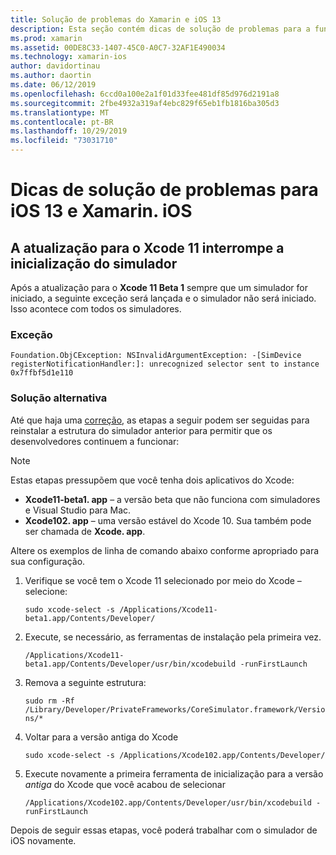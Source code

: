 ```yaml
---
title: Solução de problemas do Xamarin e iOS 13
description: Esta seção contém dicas de solução de problemas para a funcionalidade do Xamarin relacionada ao iOS 13.
ms.prod: xamarin
ms.assetid: 00DE8C33-1407-45C0-A0C7-32AF1E490034
ms.technology: xamarin-ios
author: davidortinau
ms.author: daortin
ms.date: 06/12/2019
ms.openlocfilehash: 6ccd0a100e2a1f01d33fee481df85d976d2191a8
ms.sourcegitcommit: 2fbe4932a319af4ebc829f65eb1fb1816ba305d3
ms.translationtype: MT
ms.contentlocale: pt-BR
ms.lasthandoff: 10/29/2019
ms.locfileid: "73031710"
---
```

# <a name="troubleshooting-tips-for-ios-13-and-xamarinios"></a>Dicas de solução de problemas para iOS 13 e Xamarin. iOS

## <a name="updating-to-xcode-11-stops-the-simulator-from-launching"></a>A atualização para o Xcode 11 interrompe a inicialização do simulador

Após a atualização para o **Xcode 11 Beta 1** sempre que um simulador for iniciado, a seguinte exceção será lançada e o simulador não será iniciado. Isso acontece com todos os simuladores.

### <a name="exception"></a>Exceção

`Foundation.ObjCException: NSInvalidArgumentException: -[SimDevice registerNotificationHandler:]: unrecognized selector sent to instance 0x7ffbf5d1e110`

### <a name="workaround"></a>Solução alternativa

Até que haja uma [correção](https://github.com/xamarin/xamarin-macios/issues/6216), as etapas a seguir podem ser seguidas para reinstalar a estrutura do simulador anterior para permitir que os desenvolvedores continuem a funcionar:

> [!NOTE]
> Estas etapas pressupõem que você tenha dois aplicativos do Xcode:
>
> - **Xcode11-beta1. app** – a versão beta que não funciona com simuladores e Visual Studio para Mac.
> - **Xcode102. app** – uma versão estável do Xcode 10. Sua também pode ser chamada de **Xcode. app**.
>
> Altere os exemplos de linha de comando abaixo conforme apropriado para sua configuração.

1. Verifique se você tem o Xcode 11 selecionado por meio do Xcode – selecione:

   `sudo xcode-select -s /Applications/Xcode11-beta1.app/Contents/Developer/`

2. Execute, se necessário, as ferramentas de instalação pela primeira vez.

    `/Applications/Xcode11-beta1.app/Contents/Developer/usr/bin/xcodebuild -runFirstLaunch`

3. Remova a seguinte estrutura:

    `sudo rm -Rf  /Library/Developer/PrivateFrameworks/CoreSimulator.framework/Versions/*`

4. Voltar para a versão antiga do Xcode

   `sudo xcode-select -s /Applications/Xcode102.app/Contents/Developer/`

5. Execute novamente a primeira ferramenta de inicialização para a versão _antiga_ do Xcode que você acabou de selecionar

   `/Applications/Xcode102.app/Contents/Developer/usr/bin/xcodebuild -runFirstLaunch`

Depois de seguir essas etapas, você poderá trabalhar com o simulador de iOS novamente.
